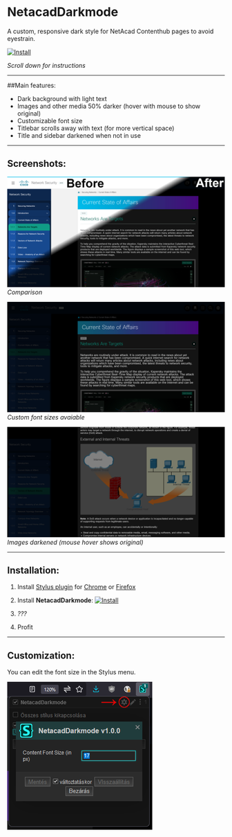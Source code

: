 # NetacadDarkmode
A custom, responsive dark style for NetAcad Contenthub pages to avoid eyestrain.

[![Install](https://img.shields.io/badge/Install%20using-Stylus-informational?style=flat&logo=DocuSign&logoColor=white "Install")](https://github.com/LostViking09/NetacadDarkmode/raw/main/netacadDark.user.styl "Install")

*Scroll down for instructions*

------------


##Main features:

* Dark background with light text
* Images and other media 50% darker (hover with mouse to show original)
* Customizable font size
* Titlebar scrolls away with text (for more vertical space)
* Title and sidebar darkened when not in use

------------

## Screenshots:
[![Comparison](https://raw.githubusercontent.com/LostViking09/NetacadDarkmode/main/comparison.png "Comparison")](https://raw.githubusercontent.com/LostViking09/NetacadDarkmode/main/comparison.png "Comparison")
*Comparison*

[![Custom font sizes](https://raw.githubusercontent.com/LostViking09/NetacadDarkmode/main/font.png "Custom font sizes")](https://raw.githubusercontent.com/LostViking09/NetacadDarkmode/main/font.png "Custom font sizes")
*Custom font sizes avaiable*

[![Darker Images](https://raw.githubusercontent.com/LostViking09/NetacadDarkmode/main/darker_images.png "Darker Images")](https://raw.githubusercontent.com/LostViking09/NetacadDarkmode/main/darker_images.png "Darker Images")
*Images darkened (mouse hover shows original)*

------------
## Installation:
1. Install [Stylus plugin](https://github.com/openstyles/stylus "Stylus plugin") for [Chrome](https://chrome.google.com/webstore/detail/stylus/clngdbkpkpeebahjckkjfobafhncgmne "Chrome") or [Firefox](https://addons.mozilla.org/hu/firefox/addon/styl-us/ "Firefox")
2. Install **NetacadDarkmode**: [![Install](https://img.shields.io/badge/Install%20using-Stylus-informational?style=flat&logo=DocuSign&logoColor=white "Install")](https://github.com/LostViking09/NetacadDarkmode/raw/main/netacadDark.user.styl "Install")

3. *???*
4. Profit
------------
## Customization:
You can edit the font size in the Stylus menu.

[![Configure font size](https://raw.githubusercontent.com/LostViking09/NetacadDarkmode/main/settings.png "Configure font size")](https://raw.githubusercontent.com/LostViking09/NetacadDarkmode/main/settings.png "Configure font size")
